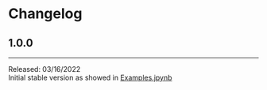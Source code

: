 # Changelog

## 1.0.0 
---
Released: 03/16/2022   
Initial stable version as showed in [Examples.jpynb](examples/Examples_1_0_0.jpynb)



